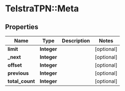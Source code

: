 # TelstraTPN::Meta

## Properties
Name | Type | Description | Notes
------------ | ------------- | ------------- | -------------
**limit** | **Integer** |  | [optional] 
**_next** | **Integer** |  | [optional] 
**offset** | **Integer** |  | [optional] 
**previous** | **Integer** |  | [optional] 
**total_count** | **Integer** |  | [optional] 


